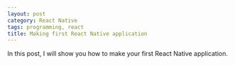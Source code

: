 ```yaml
---
layout: post
category: React Native
tags: programming, react
title: Making first React Native application
---
```


In this post, I will show you how to make your first React Native application.